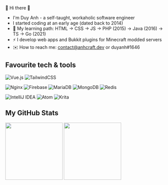 :cherry_blossom: Hi there 👋

- I'm Duy Anh - a self-taught, workaholic software engineer
- I started coding at an early age (dated back to 2014)
- :triangular_flag_on_post:	My learning path: HTML → CSS → JS → PHP (2015) → Java (2016) → TS → Go (2021)
- :zap: I develop web apps and Bukkit plugins for Minecraft modded servers
- :envelope: How to reach me: contact@anhcraft.dev or duyanh#1646

## Favourite tech & tools

![Vue.js](https://img.shields.io/badge/vuejs-%2335495e.svg?style=flat-square&logo=vuedotjs&logoColor=%234FC08D)
![TailwindCSS](https://img.shields.io/badge/tailwindcss-%2338B2AC.svg?style=flat-square&logo=tailwind-css&logoColor=white)

![Nginx](https://img.shields.io/badge/nginx-%23009639.svg?style=flat-square&logo=nginx&logoColor=white)
![Firebase](https://img.shields.io/badge/firebase-%23039BE5.svg?style=flat-square&logo=firebase)
![MariaDB](https://img.shields.io/badge/MariaDB-003545?style=flat-square&logo=mariadb&logoColor=white)
![MongoDB](https://img.shields.io/badge/MongoDB-%234ea94b.svg?style=flat-square&logo=mongodb&logoColor=white)
![Redis](https://img.shields.io/badge/redis-%23DD0031.svg?style=flat-square&logo=redis&logoColor=white)

![IntelliJ IDEA](https://img.shields.io/badge/IntelliJIDEA-000000.svg?style=flat-square&logo=intellij-idea&logoColor=white)
![Atom](https://img.shields.io/badge/Atom-%2366595C.svg?style=flat-square&logo=atom&logoColor=white)
![Krita](https://img.shields.io/badge/Krita-203759?style=flat-square&logo=krita&logoColor=EEF37B)

## My GitHub Stats

<div align="left">
  <img height="180em" src="https://github-readme-stats.vercel.app/api?username=anhcraft&count_private=true&show_icons=true&theme=dracula" />  
  <img height="180em" src="https://github-readme-stats.vercel.app/api/top-langs/?username=anhcraft&theme=dracula&layout=compact&langs_count=10" />
</div>
